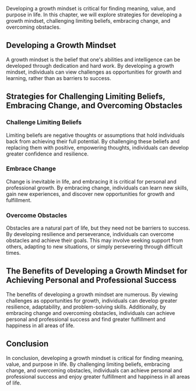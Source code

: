 
Developing a growth mindset is critical for finding meaning, value, and purpose in life. In this chapter, we will explore strategies for developing a growth mindset, challenging limiting beliefs, embracing change, and overcoming obstacles.

Developing a Growth Mindset
---------------------------

A growth mindset is the belief that one's abilities and intelligence can be developed through dedication and hard work. By developing a growth mindset, individuals can view challenges as opportunities for growth and learning, rather than as barriers to success.

Strategies for Challenging Limiting Beliefs, Embracing Change, and Overcoming Obstacles
---------------------------------------------------------------------------------------

### Challenge Limiting Beliefs

Limiting beliefs are negative thoughts or assumptions that hold individuals back from achieving their full potential. By challenging these beliefs and replacing them with positive, empowering thoughts, individuals can develop greater confidence and resilience.

### Embrace Change

Change is inevitable in life, and embracing it is critical for personal and professional growth. By embracing change, individuals can learn new skills, gain new experiences, and discover new opportunities for growth and fulfillment.

### Overcome Obstacles

Obstacles are a natural part of life, but they need not be barriers to success. By developing resilience and perseverance, individuals can overcome obstacles and achieve their goals. This may involve seeking support from others, adapting to new situations, or simply persevering through difficult times.

The Benefits of Developing a Growth Mindset for Achieving Personal and Professional Success
-------------------------------------------------------------------------------------------

The benefits of developing a growth mindset are numerous. By viewing challenges as opportunities for growth, individuals can develop greater resilience, adaptability, and problem-solving skills. Additionally, by embracing change and overcoming obstacles, individuals can achieve personal and professional success and find greater fulfillment and happiness in all areas of life.

Conclusion
----------

In conclusion, developing a growth mindset is critical for finding meaning, value, and purpose in life. By challenging limiting beliefs, embracing change, and overcoming obstacles, individuals can achieve personal and professional success and enjoy greater fulfillment and happiness in all areas of life.
